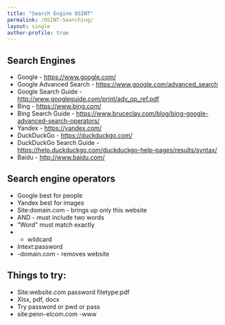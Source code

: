 ```yaml
---
title: "Search Engine OSINT"
permalink: /OSINT-Searching/
layout: single
author-profile: true
---
```


## Search Engines

- Google - https://www.google.com/
- Google Advanced Search - https://www.google.com/advanced_search
- Google Search Guide - http://www.googleguide.com/print/adv_op_ref.pdf
- Bing - https://www.bing.com/
- Bing Search Guide - https://www.bruceclay.com/blog/bing-google-advanced-search-operators/
- Yandex - https://yandex.com/
- DuckDuckGo - https://duckduckgo.com/
- DuckDuckGo Search Guide - https://help.duckduckgo.com/duckduckgo-help-pages/results/syntax/
- Baidu - http://www.baidu.com/

## Search engine operators

- Google best for people
- Yandex best for images
- Site:domain.com - brings up only this website
- AND - must include two words
- “Word” must match exactly
- * wildcard
- Intext:password
- -domain.com - removes website

## Things to try:

- Site:website.com password filetype:pdf
- Xlsx, pdf, docx 
- Try password or pwd or pass
- site:penn-elcom.com -www
